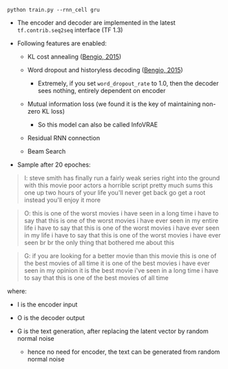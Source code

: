 ```
python train.py --rnn_cell gru
```
* The encoder and decoder are implemented in the latest ```tf.contrib.seq2seq``` interface (TF 1.3)

* Following features are enabled:

  * KL cost annealing ([Bengio, 2015](https://arxiv.org/abs/1511.06349))
  
  * Word dropout and historyless decoding ([Bengio, 2015](https://arxiv.org/abs/1511.06349))
    * Extremely, if you set ```word_dropout_rate``` to 1.0, then the decoder sees nothing, entirely dependent on encoder
  
  * Mutual information loss (we found it is the key of maintaining non-zero KL loss)
    * So this model can also be called InfoVRAE
  
  * Residual RNN connection
  
  * Beam Search

* Sample after 20 epoches:
> I: steve smith has finally run a fairly weak series right into the ground with this movie poor actors <unk> a horrible script pretty much sums this one up two hours of your life you'll never get back go get a root <unk> instead you'll enjoy it more <pad> <pad> <pad> <pad> <pad> <pad> <pad> <pad> <pad> <pad> <pad> <pad> <pad> <pad> <pad> <pad> <pad> <pad> <pad> <pad> <pad> <pad> <pad> <pad> <pad> <pad> <pad> <pad> <pad> <pad> <pad> <pad> <pad>

> O: this is one of the worst movies i have seen in a long time i have to say that this is one of the worst movies i have ever seen in my entire life i have to say that this is one of the worst movies i have ever seen in my life i have to say that this is one of the worst movies i have ever seen br br the only thing that bothered me about this <end>

> G: if you are looking for a better movie than this movie this is one of the best movies of all time it is one of the best movies i have ever seen in my opinion it is the best movie i've seen in a long time i have to say that this is one of the best movies of all time <pad> <pad> <pad> <pad> <pad> <pad> <pad> <pad> <pad> <pad> <pad> <pad> <pad> <pad> <pad> <pad> <pad> <pad> <pad>

where:
* I is the encoder input

* O is the decoder output

* G is the text generation, after replacing the latent vector by random normal noise
    * hence no need for encoder, the text can be generated from random normal noise
